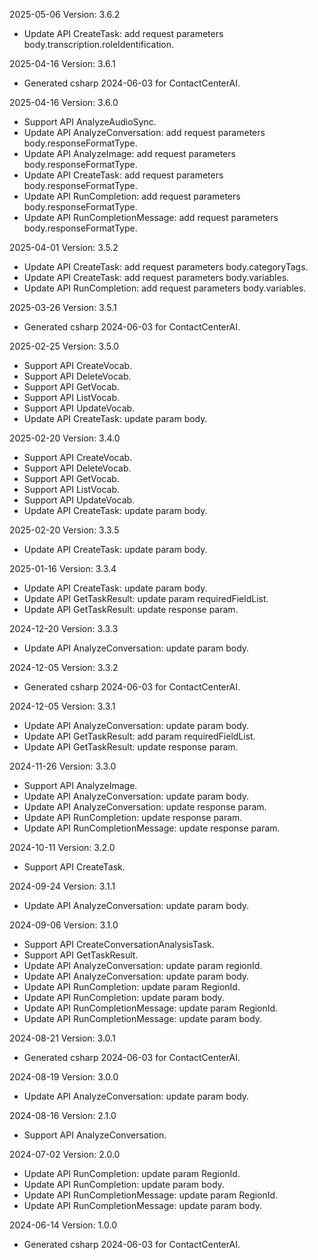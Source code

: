 2025-05-06 Version: 3.6.2
- Update API CreateTask: add request parameters body.transcription.roleIdentification.


2025-04-16 Version: 3.6.1
- Generated csharp 2024-06-03 for ContactCenterAI.

2025-04-16 Version: 3.6.0
- Support API AnalyzeAudioSync.
- Update API AnalyzeConversation: add request parameters body.responseFormatType.
- Update API AnalyzeImage: add request parameters body.responseFormatType.
- Update API CreateTask: add request parameters body.responseFormatType.
- Update API RunCompletion: add request parameters body.responseFormatType.
- Update API RunCompletionMessage: add request parameters body.responseFormatType.


2025-04-01 Version: 3.5.2
- Update API CreateTask: add request parameters body.categoryTags.
- Update API CreateTask: add request parameters body.variables.
- Update API RunCompletion: add request parameters body.variables.


2025-03-26 Version: 3.5.1
- Generated csharp 2024-06-03 for ContactCenterAI.

2025-02-25 Version: 3.5.0
- Support API CreateVocab.
- Support API DeleteVocab.
- Support API GetVocab.
- Support API ListVocab.
- Support API UpdateVocab.
- Update API CreateTask: update param body.


2025-02-20 Version: 3.4.0
- Support API CreateVocab.
- Support API DeleteVocab.
- Support API GetVocab.
- Support API ListVocab.
- Support API UpdateVocab.
- Update API CreateTask: update param body.


2025-02-20 Version: 3.3.5
- Update API CreateTask: update param body.


2025-01-16 Version: 3.3.4
- Update API CreateTask: update param body.
- Update API GetTaskResult: update param requiredFieldList.
- Update API GetTaskResult: update response param.


2024-12-20 Version: 3.3.3
- Update API AnalyzeConversation: update param body.


2024-12-05 Version: 3.3.2
- Generated csharp 2024-06-03 for ContactCenterAI.

2024-12-05 Version: 3.3.1
- Update API AnalyzeConversation: update param body.
- Update API GetTaskResult: add param requiredFieldList.
- Update API GetTaskResult: update response param.


2024-11-26 Version: 3.3.0
- Support API AnalyzeImage.
- Update API AnalyzeConversation: update param body.
- Update API AnalyzeConversation: update response param.
- Update API RunCompletion: update response param.
- Update API RunCompletionMessage: update response param.


2024-10-11 Version: 3.2.0
- Support API CreateTask.


2024-09-24 Version: 3.1.1
- Update API AnalyzeConversation: update param body.


2024-09-06 Version: 3.1.0
- Support API CreateConversationAnalysisTask.
- Support API GetTaskResult.
- Update API AnalyzeConversation: update param regionId.
- Update API AnalyzeConversation: update param body.
- Update API RunCompletion: update param RegionId.
- Update API RunCompletion: update param body.
- Update API RunCompletionMessage: update param RegionId.
- Update API RunCompletionMessage: update param body.


2024-08-21 Version: 3.0.1
- Generated csharp 2024-06-03 for ContactCenterAI.

2024-08-19 Version: 3.0.0
- Update API AnalyzeConversation: update param body.


2024-08-16 Version: 2.1.0
- Support API AnalyzeConversation.


2024-07-02 Version: 2.0.0
- Update API RunCompletion: update param RegionId.
- Update API RunCompletion: update param body.
- Update API RunCompletionMessage: update param RegionId.
- Update API RunCompletionMessage: update param body.


2024-06-14 Version: 1.0.0
- Generated csharp 2024-06-03 for ContactCenterAI.

